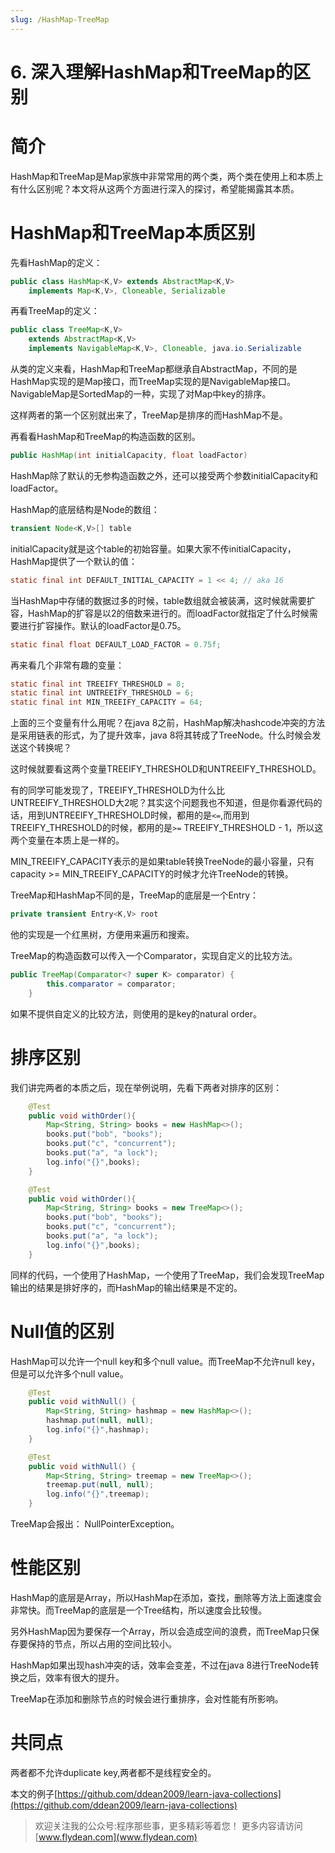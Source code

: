 ```yaml
---
slug: /HashMap-TreeMap
---
```


# 6. 深入理解HashMap和TreeMap的区别

# 简介

HashMap和TreeMap是Map家族中非常常用的两个类，两个类在使用上和本质上有什么区别呢？本文将从这两个方面进行深入的探讨，希望能揭露其本质。

# HashMap和TreeMap本质区别

先看HashMap的定义：

~~~java
public class HashMap<K,V> extends AbstractMap<K,V>
    implements Map<K,V>, Cloneable, Serializable
~~~

再看TreeMap的定义：

~~~java
public class TreeMap<K,V>
    extends AbstractMap<K,V>
    implements NavigableMap<K,V>, Cloneable, java.io.Serializable
~~~

从类的定义来看，HashMap和TreeMap都继承自AbstractMap，不同的是HashMap实现的是Map接口，而TreeMap实现的是NavigableMap接口。NavigableMap是SortedMap的一种，实现了对Map中key的排序。

这样两者的第一个区别就出来了，TreeMap是排序的而HashMap不是。

再看看HashMap和TreeMap的构造函数的区别。

~~~java
public HashMap(int initialCapacity, float loadFactor) 
~~~

HashMap除了默认的无参构造函数之外，还可以接受两个参数initialCapacity和loadFactor。

HashMap的底层结构是Node的数组：

~~~java
transient Node<K,V>[] table
~~~

initialCapacity就是这个table的初始容量。如果大家不传initialCapacity，HashMap提供了一个默认的值：

~~~java
static final int DEFAULT_INITIAL_CAPACITY = 1 << 4; // aka 16
~~~

当HashMap中存储的数据过多的时候，table数组就会被装满，这时候就需要扩容，HashMap的扩容是以2的倍数来进行的。而loadFactor就指定了什么时候需要进行扩容操作。默认的loadFactor是0.75。

~~~java
static final float DEFAULT_LOAD_FACTOR = 0.75f;
~~~

再来看几个非常有趣的变量：

~~~java
static final int TREEIFY_THRESHOLD = 8;
static final int UNTREEIFY_THRESHOLD = 6;
static final int MIN_TREEIFY_CAPACITY = 64;
~~~

上面的三个变量有什么用呢？在java 8之前，HashMap解决hashcode冲突的方法是采用链表的形式，为了提升效率，java 8将其转成了TreeNode。什么时候会发送这个转换呢？

这时候就要看这两个变量TREEIFY_THRESHOLD和UNTREEIFY_THRESHOLD。 

有的同学可能发现了，TREEIFY_THRESHOLD为什么比UNTREEIFY_THRESHOLD大2呢？其实这个问题我也不知道，但是你看源代码的话，用到UNTREEIFY_THRESHOLD时候，都用的是`<=`,而用到TREEIFY_THRESHOLD的时候，都用的是`>=` TREEIFY_THRESHOLD - 1，所以这两个变量在本质上是一样的。

MIN_TREEIFY_CAPACITY表示的是如果table转换TreeNode的最小容量，只有capacity >= MIN_TREEIFY_CAPACITY的时候才允许TreeNode的转换。

TreeMap和HashMap不同的是，TreeMap的底层是一个Entry：

~~~java
private transient Entry<K,V> root
~~~

他的实现是一个红黑树，方便用来遍历和搜索。

TreeMap的构造函数可以传入一个Comparator，实现自定义的比较方法。

~~~java
public TreeMap(Comparator<? super K> comparator) {
        this.comparator = comparator;
    }
~~~

如果不提供自定义的比较方法，则使用的是key的natural order。

# 排序区别

我们讲完两者的本质之后，现在举例说明，先看下两者对排序的区别：

~~~java
    @Test
    public void withOrder(){
        Map<String, String> books = new HashMap<>();
        books.put("bob", "books");
        books.put("c", "concurrent");
        books.put("a", "a lock");
        log.info("{}",books);
    }
~~~


~~~java
    @Test
    public void withOrder(){
        Map<String, String> books = new TreeMap<>();
        books.put("bob", "books");
        books.put("c", "concurrent");
        books.put("a", "a lock");
        log.info("{}",books);
    }
~~~

同样的代码，一个使用了HashMap，一个使用了TreeMap，我们会发现TreeMap输出的结果是排好序的，而HashMap的输出结果是不定的。

# Null值的区别

HashMap可以允许一个null key和多个null value。而TreeMap不允许null key，但是可以允许多个null value。

~~~java
    @Test
    public void withNull() {
        Map<String, String> hashmap = new HashMap<>();
        hashmap.put(null, null);
        log.info("{}",hashmap);
    }
~~~

~~~java
    @Test
    public void withNull() {
        Map<String, String> treemap = new TreeMap<>();
        treemap.put(null, null);
        log.info("{}",treemap);
    }
~~~

TreeMap会报出： NullPointerException。 

# 性能区别 

HashMap的底层是Array，所以HashMap在添加，查找，删除等方法上面速度会非常快。而TreeMap的底层是一个Tree结构，所以速度会比较慢。

另外HashMap因为要保存一个Array，所以会造成空间的浪费，而TreeMap只保存要保持的节点，所以占用的空间比较小。

HashMap如果出现hash冲突的话，效率会变差，不过在java 8进行TreeNode转换之后，效率有很大的提升。

TreeMap在添加和删除节点的时候会进行重排序，会对性能有所影响。

# 共同点

两者都不允许duplicate key,两者都不是线程安全的。

本文的例子[https://github.com/ddean2009/learn-java-collections](https://github.com/ddean2009/learn-java-collections)

> 欢迎关注我的公众号:程序那些事，更多精彩等着您！
> 更多内容请访问 [www.flydean.com](www.flydean.com)












